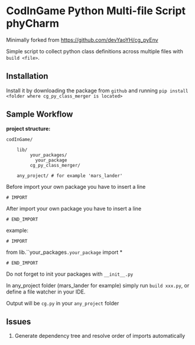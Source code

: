 # CodInGame Python Multi-file Script phyCharm

Minimally forked from https://github.com/devYaoYH/cg_pyEnv 

Simple script to collect python class definitions across multiple files with `build <file>`.

## Installation

Install it by downloading the package from 
 ``github`` and running ``pip install <folder where cg_py_class_merger is located>``

## Sample Workflow
**project structure:**

    codInGame/

        lib/
             your_packages/
               your_package
             cg_py_class_merger/
        
        any_project/ # for example 'mars_lander'
     

Before import your own package you have to insert a line

``# IMPORT``

After import your own package you have to insert a line

``# END_IMPORT``

example:

``# IMPORT``

from lib.``your_packages`.your_package` import *

``# END_IMPORT``

Do not forget to init your packages with ``__init__.py``

In any_project folder (mars_lander for example) simply run ``build xxx.py``, or define a file watcher in your IDE.

Output will be ``cg.py`` in your ``any_project`` folder

## Issues

1. Generate dependency tree and resolve order of imports automatically
